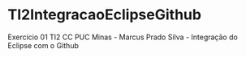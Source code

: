 # TI2IntegracaoEclipseGithub

  Exercicio 01 TI2 CC PUC Minas - Marcus Prado Silva - Integração do Eclipse com o Github
